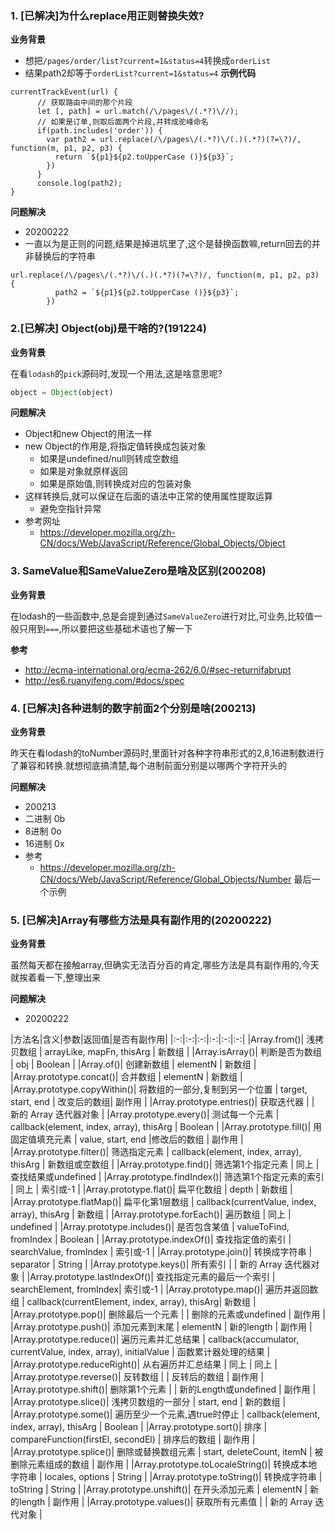 ### 1. [已解决]为什么replace用正则替换失效?
**业务背景**
- 想把`/pages/order/list?current=1&status=4`转换成`orderList`
- 结果path2却等于`orderList?current=1&status=4`
**示例代码**
```
currentTrackEvent(url) {
      // 获取路由中间的那个片段
      let [, path] = url.match(/\/pages\/(.*?)\//);
      // 如果是订单,则取后面两个片段,并转成驼峰命名
      if(path.includes('order')) {
        var path2 = url.replace(/\/pages\/(.*?)\/(.)(.*?)(?=\?)/, function(m, p1, p2, p3) {
          return `${p1}${p2.toUpperCase ()}${p3}`;
        })
      }
      console.log(path2);
}
```

**问题解决**
- 20200222
- 一直以为是正则的问题,结果是掉进坑里了,这个是替换函数嘛,return回去的并非替换后的字符串

```
url.replace(/\/pages\/(.*?)\/(.)(.*?)(?=\?)/, function(m, p1, p2, p3) {
          path2 = `${p1}${p2.toUpperCase ()}${p3}`;
        })
```

### 2.[已解决] Object(obj)是干啥的?(191224)

**业务背景**

在看`lodash`的`pick`源码时,发现一个用法,这是啥意思呢?
```javascript
object = Object(object)
```

**问题解决**
- Object和new Object的用法一样
- new Object的作用是,将指定值转换成包装对象
  - 如果是undefined/null则转成空数组
  - 如果是对象就原样返回
  - 如果是原始值,则转换成对应的包装对象
- 这样转换后,就可以保证在后面的语法中正常的使用属性提取运算
  - 避免空指针异常
- 参考网址
  - https://developer.mozilla.org/zh-CN/docs/Web/JavaScript/Reference/Global_Objects/Object


### 3. SameValue和SameValueZero是啥及区别(200208)

**业务背景**

在lodash的一些函数中,总是会提到通过`SameValueZero`进行对比,可业务,比较值一般只用到`===`,所以要把这些基础术语也了解一下

**参考**
- http://ecma-international.org/ecma-262/6.0/#sec-returnifabrupt
- http://es6.ruanyifeng.com/#docs/spec

### 4. [已解决]各种进制的数字前面2个分别是啥(200213)

**业务背景**

昨天在看lodash的toNumber源码时,里面针对各种字符串形式的2,8,16进制数进行了兼容和转换.就想彻底搞清楚,每个进制前面分别是以哪两个字符开头的


**问题解决**
- 200213
- 二进制 0b
- 8进制 0o
- 16进制 0x
- 参考
  - https://developer.mozilla.org/zh-CN/docs/Web/JavaScript/Reference/Global_Objects/Number 最后一个示例


### 5. [已解决]Array有哪些方法是具有副作用的(20200222)

**业务背景**

虽然每天都在接触array,但确实无法百分百的肯定,哪些方法是具有副作用的,今天就挨着看一下,整理出来

**问题解决**
- 20200222

|方法名|含义|参数|返回值|是否有副作用|
|:-:|:-:|:-:|:-:|:-:|:-:|
|Array.from()| 浅拷贝数组 | arrayLike, mapFn, thisArg | 新数组 |
|Array.isArray()| 判断是否为数组 | obj | Boolean |
|Array.of()| 创建新数组 | elementN | 新数组 |
|Array.prototype.concat()| 合并数组 | elementN | 新数组 |
|Array.prototype.copyWithin()| 将数组的一部分,复制到另一个位置 | target, start, end | 改变后的数组| 副作用 |
|Array.prototype.entries()| 获取迭代器 | | 新的 Array 迭代器对象 |
|Array.prototype.every()| 测试每一个元素 | callback(element, index, array), thisArg | Boolean |
|Array.prototype.fill()| 用固定值填充元素 | value, start, end |修改后的数组 | 副作用 |
|Array.prototype.filter()| 筛选指定元素 | callback(element, index, array), thisArg | 新数组或空数组 |
|Array.prototype.find()| 筛选第1个指定元素 | 同上 | 查找结果或undefined |
|Array.prototype.findIndex()| 筛选第1个指定元素的索引 | 同上 | 索引或-1 |
|Array.prototype.flat()| 扁平化数组 | depth | 新数组 |
|Array.prototype.flatMap()| 扁平化第1层数组 | callback(currentValue, index, array), thisArg | 新数组 |
|Array.prototype.forEach()| 遍历数组 | 同上 | undefined |
|Array.prototype.includes()| 是否包含某值 | valueToFind, fromIndex | Boolean |
|Array.prototype.indexOf()| 查找指定值的索引 | searchValue, fromIndex | 索引或-1 |
|Array.prototype.join()| 转换成字符串 | separator | String |
|Array.prototype.keys()| 所有索引 | | 新的 Array 迭代器对象 |
|Array.prototype.lastIndexOf()| 查找指定元素的最后一个索引 | searchElement, fromIndex| 索引或-1 |
|Array.prototype.map()| 遍历并返回数组 | callback(currentElement, index, array), thisArg| 新数组 |
|Array.prototype.pop()| 删除最后一个元素 | | 删除的元素或undefined | 副作用 |
|Array.prototype.push()| 添加元素到末尾 | elementN | 新的length | 副作用 |
|Array.prototype.reduce()| 遍历元素并汇总结果 | callback(accumulator, currentValue, index, array), initialValue | 函数累计器处理的结果 |
|Array.prototype.reduceRight()| 从右遍历并汇总结果 | 同上 | 同上 |
|Array.prototype.reverse()| 反转数组 | | 反转后的数组 | 副作用 |
|Array.prototype.shift()| 删除第1个元素 | | 新的Length或undefined | 副作用 |
|Array.prototype.slice()| 浅拷贝数组的一部分 | start, end | 新的数组 |
|Array.prototype.some()| 遍历至少一个元素,遇true时停止 | callback(element, index, array), thisArg | Boolean |
|Array.prototype.sort()| 排序 | compareFunction(firstEl, secondEl) | 排序后的数组 | 副作用 |
|Array.prototype.splice()| 删除或替换数组元素 | start, deleteCount, itemN | 被删除元素组成的数组 | 副作用 |
|Array.prototype.toLocaleString()| 转换成本地字符串 | locales, options | String |
|Array.prototype.toString()| 转换成字符串 | toString | String |
|Array.prototype.unshift()| 在开头添加元素 | elementN | 新的length | 副作用 |
|Array.prototype.values()| 获取所有元素值 | | 新的 Array 迭代对象 |
